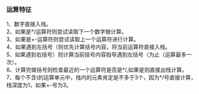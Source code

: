 ### 运算特征
1、数字直接入栈。  
2、如果是*/运算符则尝试读取下一个数字做计算。  
3、如果是+-运算符则尝试读取上一个运算符进行计算。  
4、如果遇到左括号（则优先计算括号内容，将当前运算符直接入栈。  
5、如果遇到右括号）则计算当前括号内容指导遇到左括号（为止（运算最多一次）。  
6、计算完做括号则检查最近的一个运算符是否是*/,如果是则直接出栈计算。  
7、每个不含(的运算单元中，栈内的元素肯定是不多于3个，因为*/号直接计算，栈深度为1，如果+-号为3。  
